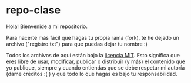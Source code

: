 # repo-clase

Hola! Bienvenide a mi repositorio.

Para hacerte más fácil que hagas tu propia rama (fork), te he dejado un archivo ("registro.txt") para que puedas dejar tu nombre :)

Todos los archivos de aquí están bajo la [licencia MIT](https://wikis.fdi.ucm.es/ELP/Licencia_MIT#Licencia_MIT). Esto significa que eres libre de usar, modificar, publicar o distribuir (y más) el contenido que yo publique, siempre y cuando entiendas que se debe respetar mi autoría (dame créditos :(  ) y que todo lo que hagas es bajo tu responsabilidad.
